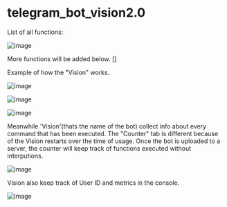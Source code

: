 # telegram_bot_vision2.0

List of all functions:

![image](https://user-images.githubusercontent.com/86983649/132084709-bea7a0d5-f2a7-49b6-83d6-e7161d4407e7.png)

More functions will be added below.
[]

Example of how the "Vision" works.

![image](https://user-images.githubusercontent.com/86983649/132085177-cd622de5-8803-4a10-b2cc-9d4e48ab39a7.png)

![image](https://user-images.githubusercontent.com/86983649/132085225-27f9b13a-cb36-4e87-8254-900067480e55.png)

![image](https://user-images.githubusercontent.com/86983649/132085258-3076fb08-a0d2-4d75-92f9-da07cd96fdac.png)

Meanwhile 'Vision'(thats the name of the bot) collect info about every command that has been executed.
The "Counter" tab is different because of the Vision restarts over the time of usage.
Once the bot is uploaded to a server, the counter will keep track of functions executed without interputions.

![image](https://user-images.githubusercontent.com/86983649/132085287-0d173a0b-3968-4a8b-aa84-2a5f2d0ecdd6.png)

Vision also keep track of User ID and metrics in the console.

![image](https://user-images.githubusercontent.com/86983649/132085390-bbde7209-2429-4ca4-8d64-ee9934bac504.png)

